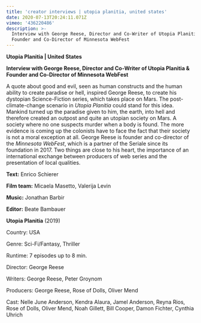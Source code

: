 ```yaml
---
title: 'creator interviews | utopia planitia, united states'
date: 2020-07-13T20:24:11.071Z
vimeo: '436220486'
description: >-
  Interview with George Reese, Director and Co-Writer of Utopia Planitia &
  Founder and Co-Director of Minnesota WebFest
---
```

**Utopia Planitia | United States**

**Interview with George Reese, Director and Co-Writer of Utopia Planitia & Founder and Co-Director of Minnesota WebFest**

A quote about good and evil, seen as human constructs and the human ability to create paradise or hell, inspired George Reese, to create his dystopian Science-Fiction series, which takes place on Mars. The post-climate-change scenario in _Utopia Planitia_ could stand for this idea. Mankind turned up the paradise given to him, the earth, into hell and therefore created an outpost and quite an utopian society on Mars. A society where no one suspects murder when a body is found. The more evidence is coming up the colonists have to face the fact that their society is not a moral exception at all. George Reese is founder and co-director of the _Minnesota WebFest_, which is a partner of the Seriale since its foundation in 2017. Two things are close to his heart, the importance of an international exchange between producers of web series and the presentation of local qualities.

**Text:** Enrico Schierer

**Film team:** Micaela Masetto, Valerija Levin

**Music:** Jonathan Barbir

**Editor:** Beate Bambauer



**Utopia Planitia** (2019)

Country: USA

Genre: Sci-Fi/Fantasy, Thriller

Runtime: 7 episodes up to 8 min.

Director: George Reese

Writers: George Reese, Peter Groynom

Producers: George Reese, Rose of Dolls, Oliver Mend

Cast: Nelle June Anderson, Kendra Alaura, Jamel Anderson, Reyna Rios, Rose of Dolls, Oliver Mend, Noah Gillett, Bill Cooper, Damon Fichter, Cynthia Uhrich

